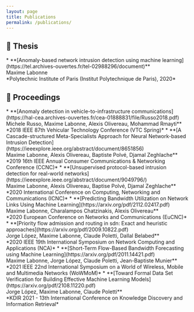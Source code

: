 ```yaml
---
layout: page
title: Publications
permalink: /publications/
---
```


<h2>📜 Thesis</h2>
*  **[Anomaly-based network intrusion detection using machine learning](https://tel.archives-ouvertes.fr/tel-02988296/document)**<br/>Maxime Labonne<br/>*Polytechnic Institute of Paris (Institut Polytechnique de Paris), 2020*

<h2>📝 Proceedings</h2>
* **[Anomaly detection in vehicle-to-infrastructure communications](https://hal-cea.archives-ouvertes.fr/cea-01888831/file/Russo2018.pdf)<br/>Michele Russo, Maxime Labonne, Alexis Olivereau, Mohammad Rmayti**<br/>*2018 IEEE 87th Vehicular Technology Conference (VTC Spring)*
* **[A Cascade-structured Meta-Specialists Approach for Neural Network-based Intrusion Detection](https://ieeexplore.ieee.org/abstract/document/8651856)<br/>Maxime Labonne, Alexis Olivereau, Baptiste Polvé, Djamal Zeghlache**<br/>*2019 16th IEEE Annual Consumer Communications & Networking Conference (CCNC)*
* **[Unsupervised protocol-based intrusion detection for real-world networks](https://ieeexplore.ieee.org/abstract/document/9049796/)<br/>Maxime Labonne, Alexis Olivereau, Baptise Polvé, Djamal Zeghlache**<br/>*2020 International Conference on Computing, Networking and Communications (ICNC)*
* **[Predicting Bandwidth Utilization on Network Links Using Machine Learning](https://arxiv.org/pdf/2112.02417.pdf)<br/>Maxime Labonne, Charalampos Chatzinakis, Alexis Olivereau**<br/>*2020 European Conference on Networks and Communications (EuCNC)*
* **[Priority flow admission and routing in sdn: Exact and heuristic approaches](https://arxiv.org/pdf/2009.10822.pdf)<br/>Jorge López, Maxime Labonne, Claude Poletti, Dallal Belabed**<br/>*2020 IEEE 19th International Symposium on Network Computing and Applications (NCA)*
* **[Short-Term Flow-Based Bandwidth Forecasting using Machine Learning](https://arxiv.org/pdf/2011.14421.pdf)<br/>Maxime Labonne, Jorge López, Claude Poletti, Jean-Baptiste Munier**<br/>*2021 IEEE 22nd International Symposium on a World of Wireless, Mobile and Multimedia Networks (WoWMoM)*
* **[Toward Formal Data Set Verification for Building Effective Machine Learning Models](https://arxiv.org/pdf/2108.11220.pdf)<br/>Jorge López, Maxime Labonne, Claude Poletti**<br/>*KDIR 2021 - 13th International Conference on Knowledge Discovery and Information Retrieval*